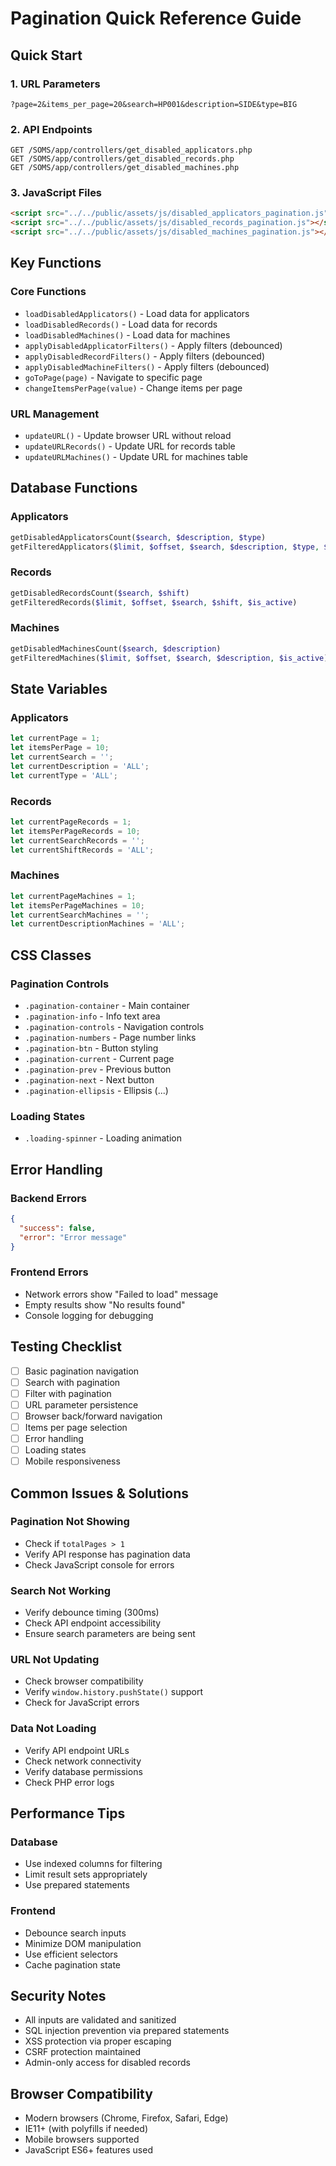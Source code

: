 # Pagination Quick Reference Guide

## Quick Start

### 1. URL Parameters
```
?page=2&items_per_page=20&search=HP001&description=SIDE&type=BIG
```

### 2. API Endpoints
```
GET /SOMS/app/controllers/get_disabled_applicators.php
GET /SOMS/app/controllers/get_disabled_records.php
GET /SOMS/app/controllers/get_disabled_machines.php
```

### 3. JavaScript Files
```html
<script src="../../public/assets/js/disabled_applicators_pagination.js"></script>
<script src="../../public/assets/js/disabled_records_pagination.js"></script>
<script src="../../public/assets/js/disabled_machines_pagination.js"></script>
```

## Key Functions

### Core Functions
- `loadDisabledApplicators()` - Load data for applicators
- `loadDisabledRecords()` - Load data for records
- `loadDisabledMachines()` - Load data for machines
- `applyDisabledApplicatorFilters()` - Apply filters (debounced)
- `applyDisabledRecordFilters()` - Apply filters (debounced)
- `applyDisabledMachineFilters()` - Apply filters (debounced)
- `goToPage(page)` - Navigate to specific page
- `changeItemsPerPage(value)` - Change items per page

### URL Management
- `updateURL()` - Update browser URL without reload
- `updateURLRecords()` - Update URL for records table
- `updateURLMachines()` - Update URL for machines table

## Database Functions

### Applicators
```php
getDisabledApplicatorsCount($search, $description, $type)
getFilteredApplicators($limit, $offset, $search, $description, $type, $is_active)
```

### Records
```php
getDisabledRecordsCount($search, $shift)
getFilteredRecords($limit, $offset, $search, $shift, $is_active)
```

### Machines
```php
getDisabledMachinesCount($search, $description)
getFilteredMachines($limit, $offset, $search, $description, $is_active)
```

## State Variables

### Applicators
```javascript
let currentPage = 1;
let itemsPerPage = 10;
let currentSearch = '';
let currentDescription = 'ALL';
let currentType = 'ALL';
```

### Records
```javascript
let currentPageRecords = 1;
let itemsPerPageRecords = 10;
let currentSearchRecords = '';
let currentShiftRecords = 'ALL';
```

### Machines
```javascript
let currentPageMachines = 1;
let itemsPerPageMachines = 10;
let currentSearchMachines = '';
let currentDescriptionMachines = 'ALL';
```

## CSS Classes

### Pagination Controls
- `.pagination-container` - Main container
- `.pagination-info` - Info text area
- `.pagination-controls` - Navigation controls
- `.pagination-numbers` - Page number links
- `.pagination-btn` - Button styling
- `.pagination-current` - Current page
- `.pagination-prev` - Previous button
- `.pagination-next` - Next button
- `.pagination-ellipsis` - Ellipsis (...)

### Loading States
- `.loading-spinner` - Loading animation

## Error Handling

### Backend Errors
```json
{
  "success": false,
  "error": "Error message"
}
```

### Frontend Errors
- Network errors show "Failed to load" message
- Empty results show "No results found"
- Console logging for debugging

## Testing Checklist

- [ ] Basic pagination navigation
- [ ] Search with pagination
- [ ] Filter with pagination
- [ ] URL parameter persistence
- [ ] Browser back/forward navigation
- [ ] Items per page selection
- [ ] Error handling
- [ ] Loading states
- [ ] Mobile responsiveness

## Common Issues & Solutions

### Pagination Not Showing
- Check if `totalPages > 1`
- Verify API response has pagination data
- Check JavaScript console for errors

### Search Not Working
- Verify debounce timing (300ms)
- Check API endpoint accessibility
- Ensure search parameters are being sent

### URL Not Updating
- Check browser compatibility
- Verify `window.history.pushState()` support
- Check for JavaScript errors

### Data Not Loading
- Verify API endpoint URLs
- Check network connectivity
- Verify database permissions
- Check PHP error logs

## Performance Tips

### Database
- Use indexed columns for filtering
- Limit result sets appropriately
- Use prepared statements

### Frontend
- Debounce search inputs
- Minimize DOM manipulation
- Use efficient selectors
- Cache pagination state

## Security Notes

- All inputs are validated and sanitized
- SQL injection prevention via prepared statements
- XSS protection via proper escaping
- CSRF protection maintained
- Admin-only access for disabled records

## Browser Compatibility

- Modern browsers (Chrome, Firefox, Safari, Edge)
- IE11+ (with polyfills if needed)
- Mobile browsers supported
- JavaScript ES6+ features used
